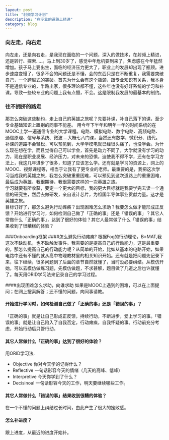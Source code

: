 ```yaml
---
layout: post
title: "射频学习计划"
description: "在专业的道路上精进"
category: blog
---
```

### 向左走，向右走 
向左走，还是向右走，是我现在面临的一个问题，深入的做技术，在射频上精进，还是转行、探索.....。马上到30岁了，感觉中年危机要到来了，焦虑感在今年猛然增加。孩子马上要出生，面临的经济压力更大了，职业上的发展却出现了瓶颈。进步速度变慢了，很多不会的问题还是不懂，会的东西只是在不断重复，我需要突破自己，一个跨越式的突破。首先为什么会有这个瓶颈，跟专业知识有关系，我本身不是通信专业的，半路出家，很多理论都不懂，这些年也没有好好系统的学习和补课。导致一些较专业的问题上我有点懵，不会。这是限制我发展的最基本的制约。  

### 往不拥挤的路走
那怎么突破这些制约，走上自己的英雄之旅呢？先要补课，补自己落下的课，至少专业基础知识上跟别的同事不能差。 用今年下半年和明年一年的时间系统的在MOOC上学一遍通信专业的大学课程。电路、模拟电路、数字电路、高频电路、通信原理、信号与系统、微波....大概七八门课，当然还有数学，微积分、线代。补课的道路不会轻松，可以预见到，大学学模电就已经很头痛了，也没学会。为什么现在想在学，而且觉得自己可以学会，首先是动力不同了，大学就没有学习的动力，现在是职业发展、经济压力，对未来的恐惧，迫使我不得不学，还有在学习方法上，我这几年进步了很多，知道了应该怎么学。还有就是学习的资源上，网上的MOOC、视频课程等，相当于让我有了更专业的老师。最重要的是，我把这次学习当成我的英雄之旅，我怎么突破重重困难，可以预见到这次道路上的重重困难，最后成为英雄，我很期待，我很需要这样的一次英雄之旅。  
学习就要有所收获，要定一个更大的目标，我的更大目标就是我要学完去读一个通信的研究生，然后去做研发，亲自设计芯片，为祖国半导体事业贡献力量。这才是英雄之旅。  
目标订好了，那怎么避免行动瘫痪？出现困难怎么求助？我要怎么做才能形成正反馈？开始进行学习时，如何检测自己做了「正确的事」还是「错误的事」？其它人常做什么「正确的事」，达到了很好的体验？其它人最常做了什么「错误的事」结果收到了很糟糕的体验？ 

###Onboarding框架
####怎么避免行动瘫痪?
根据Fog的行动理论，B=MAT,我这次不缺动机，也不缺触发事件。我需要的是提高自己的行动能力，这是最重要的，那怎么提高自己的行动能力呢？从简单的开始，比如从基本的电路开始，如果电路中还有不懂的就从高中物理教材里的相关知识开始。还有就是把问题先记录下来，往下继续，很多问题到了后面的章节自然就懂了，当时没必要纠结。从模仿开始，可以去模仿做练习题，先模仿做题，不求甚解，题目做了几道之后也许就懂了。每天用ORID学习法来记录自己的学习过程。

####出现困难怎么求助，向谁求助 
如果是MOOC上遇到的困难，可以在上面提问；在网上搜索解答；还不懂的问题，向同事请教。  

#### 开始进行学习时，如何检测自己做了「正确的事」还是「错误的事」？
「正确的事」就是让自己形成正反馈，持续行动，不断进步，爱上学习的事。「错误的事」就是让自己陷入了自我否定，行动瘫痪，自我怀疑的事。行动前充分考虑，开始行动后只管行动。  

#### 其它人常做什么「正确的事」达到了很好的体验？ 
用ORID学习法.
- Objective 你对今天学的记得什么？
- Reflective 一句话形容今天的情绪（几天的高峰、低峰）
- Interpretive 今天你学到了什么？
- Decisinoal 一句话形容今天的工作，明天要继续哪些工作。

#### 其它人常做什么「错误的事」结果收到很糟的体验？  
在一个不懂的问题上纠结过长时间，由此产生了很大的挫败感。  

#### 怎么补进度？ 
跟上进度，从最近的进度开始补。 

 










